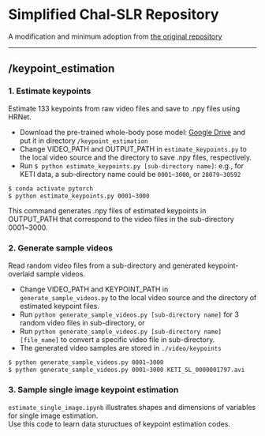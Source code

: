 # Simplified Chal-SLR Repository

A modification and minimum adoption from [the original repository](https://github.com/jackyjsy/CVPR21Chal-SLR)

---
## /keypoint_estimation

### 1. Estimate keypoints
Estimate 133 keypoints from raw video files and save to .npy files using HRNet.
- Download the pre-trained whole-body pose model: [Google Drive](https://drive.google.com/file/d/1f_c3uKTDQ4DR3CrwMSI8qdsTKJvKVt7p/view?usp=sharing) and put it in directory `/keypoint_estimation`
- Change VIDEO_PATH and OUTPUT_PATH in `estimate_keypoints.py` to the local video source and the directory to save .npy files, respectively.
- Run `$ python estimate_keypoints.py [sub-directory name]`:
e.g., for KETI data, a sub-directory name could be `0001~3000`, or `28079~30592`
```sh
$ conda activate pytorch
$ python estimate_keypoints.py 0001~3000
```
This command generates .npy files of estimated keypoints in OUTPUT_PATH that correspond to the video files in the sub-directory 0001~3000.

### 2. Generate sample videos
Read random video files from a sub-directory and generated keypoint-overlaid sample videos.
- Change VIDEO_PATH and KEYPOINT_PATH in `generate_sample_videos.py` to the local video source and the directory of estimated keypoint files.
- Run `python generate_sample_videos.py [sub-directory name]` for 3 random video files in sub-directory, or
- Run `python generate_sample_videos.py [sub-directory name] [file_name]` to convert a specific video file in sub-directory.
- The generated video samples are stored in `./video/keypoints`
```sh
$ python generate_sample_videos.py 0001~3000
$ python generate_sample_videos.py 0001~3000 KETI_SL_0000001797.avi
```

### 3. Sample single image keypoint estimation
`estimate_single_image.ipynb` illustrates shapes and dimensions of variables for single image estimation.  
Use this code to learn data stuructues of keypoint estimation codes.